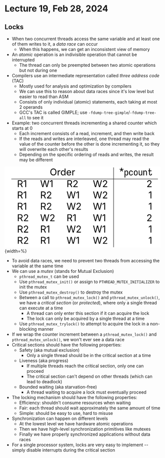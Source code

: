 # Lecture 19, Feb 28, 2024

## Locks

* When two concurrent threads access the same variable and at least one of them writes to it, a *data race* can occur
	* When this happens, we can get an inconsistent view of memory
* An *atomic* operation is an indivisible operation that cannot be interrupted
	* The thread can only be preempted between two atomic operations but not during one
* Compilers use an intermediate representation called *three address code* (TAC)
	* Mostly used for analysis and optimization by compilers
	* We can use this to reason about data races since it's low level but easier to read than ASM
	* Consists of only individual (atomic) statements, each taking at most 2 operands
	* GCC's TAC is called GIMPLE; use `-fdump-tree-gimple`/`-fdump-tree-all` to see it
* Example: two concurrent threads incrementing a shared counter which starts at 0
	* Each increment consists of a read, increment, and then write back
	* If the reads and writes are interleaved, one thread may read the value of the counter before the other is done incrementing it, so they will overwrite each other's results
	* Depending on the specific ordering of reads and writes, the result may be different

![All possible orderings and results of two concurrent threads incrementing a counter, starting at 0.](./imgs/lec19_1.png){width=%}

* To avoid data races, we need to prevent two threads from accessing the variable at the same time
* We can use a *mutex* (stands for Mutual Exclusion)
	* `pthread_mutex_t` can be used
	* Use `pthread_mutex_init()` or assign to `PTHREAD_MUTEX_INITIALIZER` to init the mutex
	* Use `pthread_mutex_destroy()` to destroy the mutex
	* Between a call to `pthread_mutex_lock()` and `pthread_mutex_unlock()`, we have a *critical section* (or *protected*), where only a single thread can execute at a time
		* A thread can only enter this section if it can acquire the lock
		* The lock can only be acquired by a single thread at a time
	* Use `pthread_mutex_trylock()` to attempt to acquire the lock in a non-blocking manner
* If we wrap the counter increment between a `pthread_mutex_lock()` and `pthread_mutex_unlock()`, we won't ever see a data race
* Critical sections should have the following properties:
	* Safety (aka mutual exclusion)
		* Only a single thread should be in the critical section at a time
	* Liveness (aka progress)
		* If multiple threads reach the critical section, only one can proceed
		* The critical section can't depend on other threads (which can lead to deadlock)
	* Bounded waiting (aka starvation-free)
		* A thread waiting to acquire a lock must eventually proceed
* The locking mechanism should have the following properties:
	* Efficiency: shouldn't consume resources when waiting
	* Fair: each thread should wait approximately the same amount of time
	* Simple: should be easy to use, hard to misuse
* Synchronization can happen on different levels
	* At the lowest level we have hardware atomic operations
	* Then we have high-level synchronization primitives like mutexes
	* Finally we have properly synchronized applications without data races
* For a single processor system, locks are very easy to implement -- simply disable interrupts during the critical section

